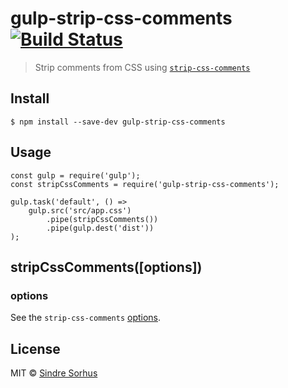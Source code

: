 <h1 id="gulp-strip-css-comments-%21build-status">gulp-strip-css-comments <a href="https://travis-ci.org/sindresorhus/gulp-strip-css-comments"><img src="https://travis-ci.org/sindresorhus/gulp-strip-css-comments.svg?branch=master" alt="Build Status" /></a></h1>

<blockquote>
  <p>Strip comments from CSS using <a href="https://github.com/sindresorhus/strip-css-comments"><code>strip-css-comments</code></a></p>
</blockquote>

<h2 id="install">Install</h2>

<pre><code>$ npm install --save-dev gulp-strip-css-comments
</code></pre>

<h2 id="usage">Usage</h2>

<pre><code class="js">const gulp = require('gulp');
const stripCssComments = require('gulp-strip-css-comments');

gulp.task('default', () =&gt;
    gulp.src('src/app.css')
        .pipe(stripCssComments())
        .pipe(gulp.dest('dist'))
);
</code></pre>

<h2 id="stripcsscommentsoptions">stripCssComments([options])</h2>

<h3 id="options">options</h3>

<p>See the <code>strip-css-comments</code> <a href="https://github.com/sindresorhus/strip-css-comments#options">options</a>.</p>

<h2 id="license">License</h2>

<p>MIT © <a href="https://sindresorhus.com">Sindre Sorhus</a></p>
